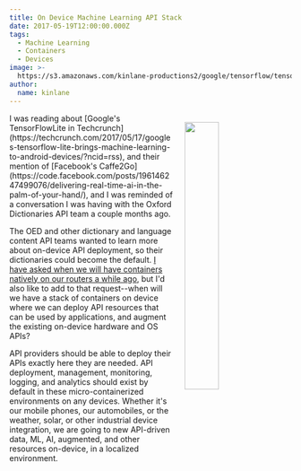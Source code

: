 ```yaml
---
title: On Device Machine Learning API Stack
date: 2017-05-19T12:00:00.000Z
tags:
  - Machine Learning
  - Containers
  - Devices
image: >-
  https://s3.amazonaws.com/kinlane-productions2/google/tensorflow/tensorflow-lite-images.jpg
author:
  name: kinlane
---
```

<p><img style="padding: 15px;" src="https://s3.amazonaws.com/kinlane-productions2/google/tensorflow/tensorflow-lite-images.jpg" align="right" width="35%" /></p>
I was reading about [Google's TensorFlowLite in Techcrunch](https://techcrunch.com/2017/05/17/googles-tensorflow-lite-brings-machine-learning-to-android-devices/?ncid=rss), and their mention of [Facebook's Caffe2Go](https://code.facebook.com/posts/196146247499076/delivering-real-time-ai-in-the-palm-of-your-hand/), and I was reminded of a conversation I was having with the Oxford Dictionaries API team a couple months ago. 

The OED and other dictionary and language content API teams wanted to learn more about on-device API deployment, so their dictionaries could become the default. [I have asked when we will have containers natively on our routers a while ago](http://kinlane.com/2015/01/21/when-will-my-router-have-docker-containers-by-default/), but I'd also like to add to that request--when will we have a stack of containers on device where we can deploy API resources that can be used by applications, and augment the existing on-device hardware and OS APIs?

API providers should be able to deploy their APIs exactly here they are needed. API deployment, management, monitoring, logging, and analytics should exist by default in these micro-containerized environments on any devices. Whether it's our mobile phones, our automobiles, or the weather, solar, or other industrial device integration, we are going to new API-driven data, ML, AI, augmented, and other resources on-device, in a localized environment.